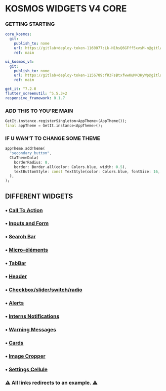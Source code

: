 
# KOSMOS WIDGETS V4 CORE

### GETTING STARTING

```yaml
core_kosmos:
  git:
    publish_to: none
    url: https://gitlab+deploy-token-1160077:Lk-H1hsQ6GFff5xvsM-n@gitlab.com/package16/package-core.git
    ref: main

ui_kosmos_v4:
  git:  
    publish_to: none
    url: https://gitlab+deploy-token-1156709:fR3FsBtxfwwKuM43HyWp@gitlab.com/package16/package-ui-kosmos.git
    ref: main

get_it: ^7.2.0
flutter_screenutil: ^5.5.3+2
responsive_framework: 0.1.7
```

### ADD THIS TO YOU'RE MAIN
```dart
GetIt.instance.registerSingleton<AppTheme>(AppTheme());
final appTheme = GetIt.instance<AppTheme>();
```

### IF U WAN'T TO CHANGE SOME THEME
```dart
appTheme.addTheme(
  "secondary_button",
  CtaThemeData(
    borderRadius: 8,
    border: Border.all(color: Colors.blue, width: 0.5),
    textButtonStyle: const TextStyle(color: Colors.blue, fontSize: 16, fontWeight: FontWeight.w400),
  ),
);
```

## DIFFERENT WIDGETS

### • [Call To Action](https://gitlab.com/package16/package-ui-kosmos/-/tree/main/lib/cta/README.md)

### • [Inputs and Form](https://gitlab.com/package16/package-ui-kosmos/-/tree/main/lib/form/README.md)

### • [Search Bar](https://gitlab.com/package16/package-ui-kosmos/-/tree/main/lib/search_bar/README.md)

### • [Micro-éléments](https://gitlab.com/package16/package-ui-kosmos/-/tree/main/lib/micro_element/README.md)

### • [TabBar](https://gitlab.com/package16/package-ui-kosmos/-/tree/main/lib/tab_bar/README.md)

### • [Header](https://gitlab.com/package16/package-ui-kosmos/-/tree/main/lib/header/README.md)

### • [Checkbox/slider/switch/radio](https://gitlab.com/package16/package-ui-kosmos/-/tree/main/lib/checkbox/README.md)

### • [Alerts](https://gitlab.com/package16/package-ui-kosmos/-/tree/main/lib/alert/README.md)

### • [Interns Notifications](https://gitlab.com/package16/package-ui-kosmos/-/tree/main/lib/notif/README.md)

### • [Warning Messages](https://gitlab.com/package16/package-ui-kosmos/-/tree/main/lib/notif/README.md)

### • [Cards](https://gitlab.com/package16/package-ui-kosmos/-/tree/main/lib/card/README.md)

### • [Image Cropper]()

### • [Settings Cellule](https://gitlab.com/package16/package-ui-kosmos/-/tree/main/lib/settings_cellule/README.md)

### ⚠ All links redirects to an example. ⚠